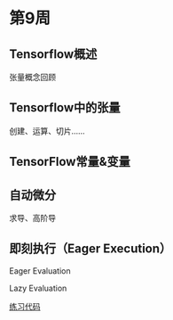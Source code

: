 # 第9周
## Tensorflow概述
张量概念回顾

## Tensorflow中的张量
创建、运算、切片……

## TensorFlow常量&变量

## 自动微分

求导、高阶导

## 即刻执行（Eager Execution）
Eager Evaluation

Lazy Evaluation


[练习代码](https://github.com/angriff24/BDMI-trainningcodes/blob/master/Day09/09.ipynb)
